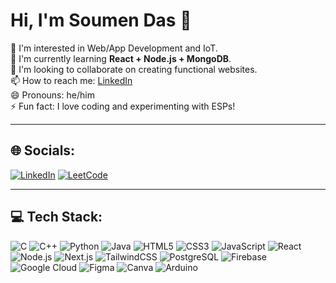 # Hi, I'm Soumen Das 👋  
🚀 I'm interested in Web/App Development and IoT.  
🌱 I'm currently learning **React + Node.js + MongoDB**.  
🤝 I'm looking to collaborate on creating functional websites.  
📫 How to reach me: [LinkedIn](www.linkedin.com/in/soumen-das-07b2b2328)  
😄 Pronouns: he/him  
⚡ Fun fact: I love coding and experimenting with ESPs!

---

## 🌐 Socials:
[![LinkedIn](https://img.shields.io/badge/LinkedIn-blue?logo=linkedin&logoColor=white)](www.linkedin.com/in/soumen-das-07b2b2328)
[![LeetCode](https://img.shields.io/badge/LeetCode-FFA116?logo=leetcode&logoColor=white)](https://leetcode.com/soumen-leetcode/)

---

## 💻 Tech Stack:

![C](https://img.shields.io/badge/C-00599C?logo=c&logoColor=white)
![C++](https://img.shields.io/badge/C++-00599C?logo=c%2B%2B&logoColor=white)
![Python](https://img.shields.io/badge/Python-3776AB?logo=python&logoColor=white)
![Java](https://img.shields.io/badge/Java-ED8B00?logo=openjdk&logoColor=white)
![HTML5](https://img.shields.io/badge/HTML5-E34F26?logo=html5&logoColor=white)
![CSS3](https://img.shields.io/badge/CSS3-1572B6?logo=css3&logoColor=white)
![JavaScript](https://img.shields.io/badge/JavaScript-F7DF1E?logo=javascript&logoColor=black)
![React](https://img.shields.io/badge/React-20232A?logo=react&logoColor=61DAFB)
![Node.js](https://img.shields.io/badge/Node.js-43853D?logo=node-dot-js&logoColor=white)
![Next.js](https://img.shields.io/badge/Next.js-000000?logo=nextdotjs&logoColor=white)
![TailwindCSS](https://img.shields.io/badge/TailwindCSS-06B6D4?logo=tailwindcss&logoColor=white)
![PostgreSQL](https://img.shields.io/badge/PostgreSQL-316192?logo=postgresql&logoColor=white)
![Firebase](https://img.shields.io/badge/Firebase-FFCA28?logo=firebase&logoColor=black)
![Google Cloud](https://img.shields.io/badge/Google%20Cloud-4285F4?logo=google-cloud&logoColor=white)
![Figma](https://img.shields.io/badge/Figma-F24E1E?logo=figma&logoColor=white)
![Canva](https://img.shields.io/badge/Canva-00C4CC?logo=canva&logoColor=white)
![Arduino](https://img.shields.io/badge/Arduino-00979D?logo=arduino&logoColor=white)
